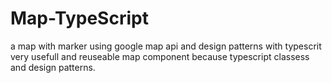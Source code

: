 # Map-TypeScript
a map with marker using google map api and design patterns with typescrit  
very usefull and reuseable map component because typescript classess and design patterns.
